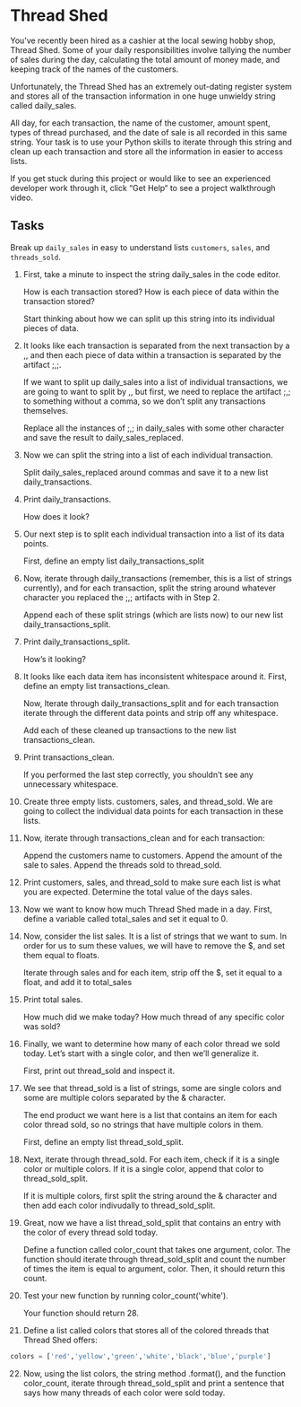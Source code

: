 # Thread Shed

  You’ve recently been hired as a cashier at the local sewing hobby shop, Thread Shed. Some of your daily responsibilities involve tallying the number of sales during the day, calculating the total amount of money made, and keeping track of the names of the customers.

  Unfortunately, the Thread Shed has an extremely out-dating register system and stores all of the transaction information in one huge unwieldy string called daily_sales.

  All day, for each transaction, the name of the customer, amount spent, types of thread purchased, and the date of sale is all recorded in this same string. Your task is to use your Python skills to iterate through this string and clean up each transaction and store all the information in easier to access lists.

  If you get stuck during this project or would like to see an experienced developer work through it, click “Get Help“ to see a project walkthrough video.
## Tasks


Break up `daily_sales` in easy to understand lists `customers`, `sales`, and `threads_sold`.

1. First, take a minute to inspect the string daily_sales in the code editor.

   How is each transaction stored? How is each piece of data within the transaction stored?

   Start thinking about how we can split up this string into its individual pieces of data.

2. It looks like each transaction is separated from the next transaction by a ,, and then each piece of data within a transaction is separated by the artifact ;,;.

   If we want to split up daily_sales into a list of individual transactions, we are going to want to split by ,, but first, we need to replace the artifact ;,; to something without a comma, so we don’t split any transactions themselves.

   Replace all the instances of ;,; in daily_sales with some other character and save the result to daily_sales_replaced.

3. Now we can split the string into a list of each individual transaction.

   Split daily_sales_replaced around commas and save it to a new list daily_transactions.

4. Print daily_transactions.

   How does it look?

5. Our next step is to split each individual transaction into a list of its data points.

   First, define an empty list daily_transactions_split

6. Now, iterate through daily_transactions (remember, this is a list of strings currently), and for each transaction, split the string around whatever character you replaced the ;,; artifacts with in Step 2.

   Append each of these split strings (which are lists now) to our new list daily_transactions_split.

7. Print daily_transactions_split.

   How’s it looking?

8. It looks like each data item has inconsistent whitespace around it. First, define an empty list transactions_clean.

   Now, Iterate through daily_transactions_split and for each transaction iterate through the different data points and strip off any whitespace.

   Add each of these cleaned up transactions to the new list transactions_clean.

9. Print transactions_clean.

   If you performed the last step correctly, you shouldn’t see any unnecessary whitespace.

10. Create three empty lists. customers, sales, and thread_sold. We are going to collect the individual data points for each transaction in these lists.

11. Now, iterate through transactions_clean and for each transaction:

    Append the customers name to customers.
    Append the amount of the sale to sales.
    Append the threads sold to thread_sold.

12. Print customers, sales, and thread_sold to make sure each list is what you are expected.
    Determine the total value of the days sales.

13. Now we want to know how much Thread Shed made in a day.
    First, define a variable called total_sales and set it equal to 0.

14. Now, consider the list sales. It is a list of strings that we want to sum. In order for us to sum these values, we will have to remove the $, and set them equal to floats.

    Iterate through sales and for each item, strip off the $, set it equal to a float, and add it to total_sales

15. Print total sales.

    How much did we make today?
    How much thread of any specific color was sold?

16. Finally, we want to determine how many of each color thread we sold today. Let’s start with a single color, and then we’ll generalize it.

    First, print out thread_sold and inspect it.

17. We see that thread_sold is a list of strings, some are single colors and some are multiple colors separated by the & character.

    The end product we want here is a list that contains an item for each color thread sold, so no strings that have multiple colors in them.

    First, define an empty list thread_sold_split.

18. Next, iterate through thread_sold. For each item, check if it is a single color or multiple colors. If it is a single color, append that color to thread_sold_split.

    If it is multiple colors, first split the string around the & character and then add each color indivudally to thread_sold_split.

19. Great, now we have a list thread_sold_split that contains an entry with the color of every thread sold today.

    Define a function called color_count that takes one argument, color. The function should iterate through thread_sold_split and count the number of times the item is equal to argument, color. Then, it should return this count.

20. Test your new function by running color_count('white').

    Your function should return 28.

21. Define a list called colors that stores all of the colored threads that Thread Shed offers:
```python
colors = ['red','yellow','green','white','black','blue','purple']
```

22. Now, using the list colors, the string method .format(), and the function color_count, iterate through thread_sold_split and print a sentence that says how many threads of each color were sold today.

